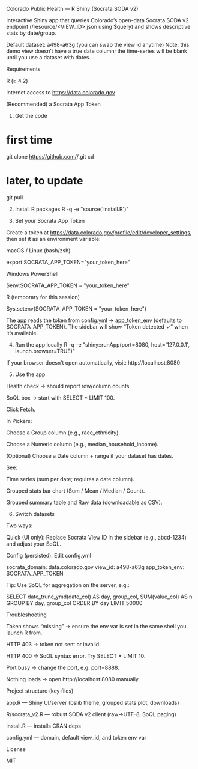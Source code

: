 Colorado Public Health — R Shiny (Socrata SODA v2)

Interactive Shiny app that queries Colorado’s open-data Socrata SODA v2 endpoint
(/resource/<VIEW_ID>.json using $query) and shows descriptive stats by date/group.

Default dataset: a498-a63g (you can swap the view id anytime)
Note: this demo view doesn’t have a true date column; the time-series will be blank until you use a dataset with dates.

Requirements

R (≥ 4.2)

Internet access to https://data.colorado.gov

(Recommended) a Socrata App Token

1) Get the code
# first time
git clone https://github.com/<your-username>/<your-repo>.git
cd <your-repo>

# later, to update
git pull

2) Install R packages
R -q -e "source('install.R')"

3) Set your Socrata App Token

Create a token at https://data.colorado.gov/profile/edit/developer_settings, then set it as an environment variable:

macOS / Linux (bash/zsh)

export SOCRATA_APP_TOKEN="your_token_here"


Windows PowerShell

$env:SOCRATA_APP_TOKEN = "your_token_here"


R (temporary for this session)

Sys.setenv(SOCRATA_APP_TOKEN = "your_token_here")


The app reads the token from config.yml → app_token_env (defaults to SOCRATA_APP_TOKEN).
The sidebar will show “Token detected ✓” when it’s available.

4) Run the app locally
R -q -e "shiny::runApp(port=8080, host='127.0.0.1', launch.browser=TRUE)"


If your browser doesn’t open automatically, visit: http://localhost:8080

5) Use the app

Health check → should report row/column counts.

SoQL box → start with SELECT * LIMIT 100.

Click Fetch.

In Pickers:

Choose a Group column (e.g., race_ethnicity).

Choose a Numeric column (e.g., median_household_income).

(Optional) Choose a Date column + range if your dataset has dates.

See:

Time series (sum per date; requires a date column).

Grouped stats bar chart (Sum / Mean / Median / Count).

Grouped summary table and Raw data (downloadable as CSV).

6) Switch datasets

Two ways:

Quick (UI only): Replace Socrata View ID in the sidebar (e.g., abcd-1234) and adjust your SoQL.

Config (persisted): Edit config.yml

socrata_domain: data.colorado.gov
view_id: a498-a63g
app_token_env: SOCRATA_APP_TOKEN


Tip: Use SoQL for aggregation on the server, e.g.:

SELECT date_trunc_ymd(date_col) AS day, group_col, SUM(value_col) AS n
GROUP BY day, group_col
ORDER BY day
LIMIT 50000

Troubleshooting

Token shows “missing” → ensure the env var is set in the same shell you launch R from.

HTTP 403 → token not sent or invalid.

HTTP 400 → SoQL syntax error. Try SELECT * LIMIT 10.

Port busy → change the port, e.g. port=8888.

Nothing loads → open http://localhost:8080
 manually.

Project structure (key files)

app.R — Shiny UI/server (bslib theme, grouped stats plot, downloads)

R/socrata_v2.R — robust SODA v2 client (raw→UTF-8, SoQL paging)

install.R — installs CRAN deps

config.yml — domain, default view_id, and token env var

License

MIT